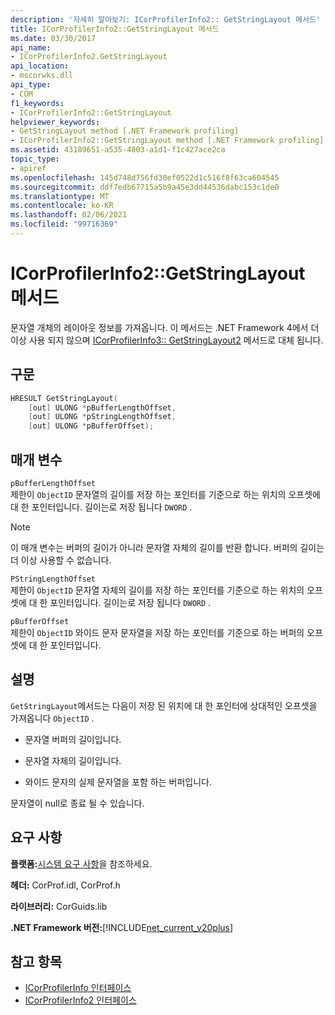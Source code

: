 ```yaml
---
description: '자세히 알아보기: ICorProfilerInfo2:: GetStringLayout 메서드'
title: ICorProfilerInfo2::GetStringLayout 메서드
ms.date: 03/30/2017
api_name:
- ICorProfilerInfo2.GetStringLayout
api_location:
- mscorwks.dll
api_type:
- COM
f1_keywords:
- ICorProfilerInfo2::GetStringLayout
helpviewer_keywords:
- GetStringLayout method [.NET Framework profiling]
- ICorProfilerInfo2::GetStringLayout method [.NET Framework profiling]
ms.assetid: 43189651-a535-4803-a1d1-f1c427ace2ca
topic_type:
- apiref
ms.openlocfilehash: 145d748d756fd30ef0522d1c516f8f63ca604545
ms.sourcegitcommit: ddf7edb67715a5b9a45e3dd44536dabc153c1de0
ms.translationtype: MT
ms.contentlocale: ko-KR
ms.lasthandoff: 02/06/2021
ms.locfileid: "99716369"
---
```

# <a name="icorprofilerinfo2getstringlayout-method"></a>ICorProfilerInfo2::GetStringLayout 메서드

문자열 개체의 레이아웃 정보를 가져옵니다. 이 메서드는 .NET Framework 4에서 더 이상 사용 되지 않으며 [ICorProfilerInfo3:: GetStringLayout2](icorprofilerinfo3-getstringlayout2-method.md) 메서드로 대체 됩니다.  
  
## <a name="syntax"></a>구문  
  
```cpp  
HRESULT GetStringLayout(  
    [out] ULONG *pBufferLengthOffset,  
    [out] ULONG *pStringLengthOffset,  
    [out] ULONG *pBufferOffset);  
```  
  
## <a name="parameters"></a>매개 변수  

 `pBufferLengthOffset`  
 제한이 `ObjectID` 문자열의 길이를 저장 하는 포인터를 기준으로 하는 위치의 오프셋에 대 한 포인터입니다. 길이는로 저장 됩니다 `DWORD` .  
  
> [!NOTE]
> 이 매개 변수는 버퍼의 길이가 아니라 문자열 자체의 길이를 반환 합니다. 버퍼의 길이는 더 이상 사용할 수 없습니다.  
  
 `PStringLengthOffset`  
 제한이 `ObjectID` 문자열 자체의 길이를 저장 하는 포인터를 기준으로 하는 위치의 오프셋에 대 한 포인터입니다. 길이는로 저장 됩니다 `DWORD` .  
  
 `pBufferOffset`  
 제한이 `ObjectID` 와이드 문자 문자열을 저장 하는 포인터를 기준으로 하는 버퍼의 오프셋에 대 한 포인터입니다.  
  
## <a name="remarks"></a>설명  

 `GetStringLayout`메서드는 다음이 저장 된 위치에 대 한 포인터에 상대적인 오프셋을 가져옵니다 `ObjectID` .  
  
- 문자열 버퍼의 길이입니다.  
  
- 문자열 자체의 길이입니다.  
  
- 와이드 문자의 실제 문자열을 포함 하는 버퍼입니다.  
  
 문자열이 null로 종료 될 수 있습니다.  
  
## <a name="requirements"></a>요구 사항  

 **플랫폼:**[시스템 요구 사항](../../get-started/system-requirements.md)을 참조하세요.  
  
 **헤더:** CorProf.idl, CorProf.h  
  
 **라이브러리:** CorGuids.lib  
  
 **.NET Framework 버전:**[!INCLUDE[net_current_v20plus](../../../../includes/net-current-v20plus-md.md)]  
  
## <a name="see-also"></a>참고 항목

- [ICorProfilerInfo 인터페이스](icorprofilerinfo-interface.md)
- [ICorProfilerInfo2 인터페이스](icorprofilerinfo2-interface.md)
